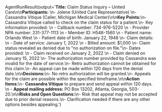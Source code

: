 AgentRunResult(output='**Title:** Claim Status Inquiry – United Care\n\n**Participants:**  \n- Jolene (United Care Representative)  \n- Cassandra Vitique (Caller, Michigan Medical Center)\n\n**Key Points:**\n- Cassandra Vitique called to check on the claim status for a patient.\n- Key information provided:  \n  - Callback number: 734-976-5220  \n  - Provider NPA number: 231-377-1113  \n  - Member ID: H546-1560  \n  - Patient name: Orlando West  \n  - Patient date of birth: January 22, 1948  \n- Claim details:  \n  - Date of service: January 1, 2022  \n  - Billed amount: $1,000  \n- Claim status revealed as denied due to "no authorization on file."\n- Dates provided:  \n  - Claim received on January 2, 2022  \n  - Claim denied on January 15, 2022  \n- The authorization number provided by Cassandra was invalid for the date of service.\n- Retro authorization cannot be obtained for this claim.\n- An appeal can be made within 120 days from the denial date.\n\n**Decisions:**\n- No retro authorization will be granted.\n- Appeals for the claim are possible within the specified timeframe.\n\n**Action Items:**\n- **Cassandra Vitique** to prepare and send appeal within 120 days.  \n  - **Appeal mailing address:** PO Box 13202, Atlanta, Georgia, 503-20.\n\n**Risks and Open Questions:**\n- Risk that appeal may not be accepted due to prior denial reasons.\n- Clarification needed if there are any other options besides appealing.')